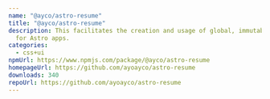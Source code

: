 ```yaml
---
name: "@ayco/astro-resume"
title: "@ayco/astro-resume"
description: This facilitates the creation and usage of global, immutable data
  for Astro apps.
categories:
  - css+ui
npmUrl: https://www.npmjs.com/package/@ayco/astro-resume
homepageUrl: https://github.com/ayoayco/astro-resume
downloads: 340
repoUrl: https://github.com/ayoayco/astro-resume
---
```

